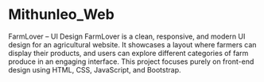 # Mithunleo_Web
FarmLover – UI Design
FarmLover is a clean, responsive, and modern UI design for an agricultural website.
It showcases a layout where farmers can display their products, and users can explore different categories of farm produce in an engaging interface.
This project focuses purely on front-end design using HTML, CSS, JavaScript, and Bootstrap.

